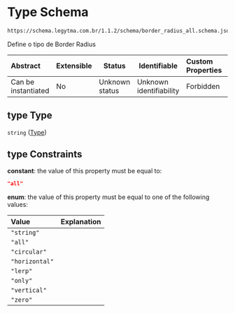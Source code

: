 # Type Schema

```txt
https://schema.legytma.com.br/1.1.2/schema/border_radius_all.schema.json#/properties/type
```

Define o tipo de Border Radius


| Abstract            | Extensible | Status         | Identifiable            | Custom Properties | Additional Properties | Access Restrictions | Defined In                                                                                        |
| :------------------ | ---------- | -------------- | ----------------------- | :---------------- | --------------------- | ------------------- | ------------------------------------------------------------------------------------------------- |
| Can be instantiated | No         | Unknown status | Unknown identifiability | Forbidden         | Allowed               | none                | [border_radius_all.schema.json\*](../schema/border_radius_all.schema.json) |

## type Type

`string` ([Type](border_radius_all-properties-type.md))

## type Constraints

**constant**: the value of this property must be equal to:

```json
"all"
```

**enum**: the value of this property must be equal to one of the following values:

| Value          | Explanation |
| :------------- | ----------- |
| `"string"`     |             |
| `"all"`        |             |
| `"circular"`   |             |
| `"horizontal"` |             |
| `"lerp"`       |             |
| `"only"`       |             |
| `"vertical"`   |             |
| `"zero"`       |             |
